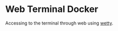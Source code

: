 # Web Terminal Docker

Accessing to the terminal through web using [wetty](https://github.com/krishnasrinivas/wetty).  


